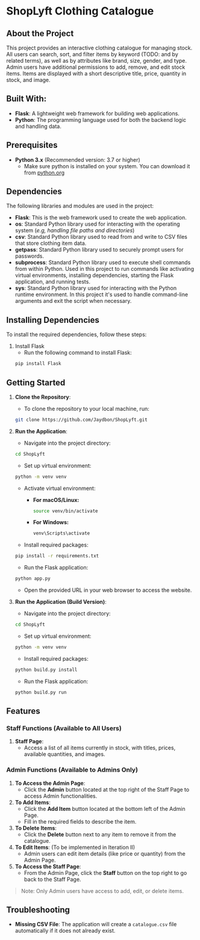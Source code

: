 # ShopLyft Clothing Catalogue
## About the Project
This project provides an interactive clothing catalogue for managing stock. All users can search, sort, and filter items by keyword (TODO: and by related terms), as well as by attributes like brand, size, gender, and type. Admin users have additional permissions to add, remove, and edit stock items. Items are displayed with a short descriptive title, price, quantity in stock, and image.

## Built With:
- **Flask**: A lightweight web framework for building web applications.
- **Python**: The programming language used for both the backend logic and handling data.

## Prerequisites
- **Python 3.x** (Recommended version: 3.7 or higher)
    - Make sure python is installed on your system. You can download it from [python.org](https://www.python.org/downloads/)

## Dependencies
The following libraries and modules are used in the project:
- **Flask**: This is the web framework used to create the web application.
- **os**: Standard Python library used for interacting with the operating system (*e.g, handling file paths and directories*)
- **csv**: Standard Python library used to read from and write to CSV files that store clothing item data.
- **getpass**: Standard Python library used to securely prompt users for passwords.
- **subprocess**: Standard Python library used to execute shell commands from within Python. Used in this project to run commands like activating virtual environments, installing dependencies, starting the Flask application, and running tests.
- **sys**: Standard Python library used for interacting with the Python runtime environment. In this project it's used to handle command-line arguments and exit the script when necessary.

## Installing Dependencies
To install the required dependencies, follow these steps:
1. Install Flask
    - Run the following command to install Flask:
    ```bash
    pip install Flask
    ```

## Getting Started
1. **Clone the Repository**:
    - To clone the repository to your local machine, run:
    ```bash
    git clone https://github.com/Jaydbon/ShopLyft.git
    ```

2. **Run the Application**:
    - Navigate into the project directory:
    ```bash
    cd ShopLyft
    ```
    - Set up virtual environment:
    ```bash
    python -m venv venv
    ```
    - Activate virtual environment:
      
        - **For macOS/Linux:**
          ```bash
          source venv/bin/activate
          ```
        - **For Windows:**
          ```bash
          venv\Scripts\activate
          ```
    - Install required packages:
    ```bash
    pip install -r requirements.txt
    ```
    - Run the Flask application:
    ```bash
    python app.py
    ```
    - Open the provided URL in your web browser to access the website.
3. **Run the Application (Build Version)**:
    - Navigate into the project directory:
    ```bash
    cd ShopLyft
    ```
    - Set up virtual environment:
    ```bash
    python -m venv venv
    ```
    - Install required packages:
    ```bash
    python build.py install
    ```
    - Run the Flask application:
    ```bash
    python build.py run
    ```

## Features
### Staff Functions (Available to All Users)
1. **Staff Page**:
    - Access a list of all items currently in stock, with titles, prices, available quantities, and images.

### Admin Functions (Available to Admins Only)
1. **To Access the Admin Page**:
    - Click the **Admin** button located at the top right of the Staff Page to access Admin functionalities.
2. **To Add Items**:
    - Click the **Add Item** button located at the bottom left of the Admin Page.
    - Fill in the required fields to describe the item.
3. **To Delete Items**:
    - Click the **Delete** button next to any item to remove it from the catalogue.
4. **To Edit Items**: (To be implemented in Iteration II)
    - Admin users can edit item details (like price or quantity) from the Admin Page.
5. **To Access the Staff Page**:
    - From the Admin Page, click the **Staff** button on the top right to go back to the Staff Page.
> Note: Only Admin users have access to add, edit, or delete items.

## Troubleshooting
- **Missing CSV File**: The application will create a `catalogue.csv` file automatically if it does not already exist.
